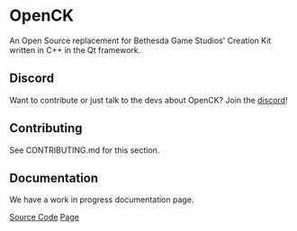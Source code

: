 # OpenCK
An Open Source replacement for Bethesda Game Studios' Creation Kit written in C++ in the Qt framework.

## Discord
Want to contribute or just talk to the devs about OpenCK? Join the [discord](https://discord.gg/A2ZRCuf)!

## Contributing
See CONTRIBUTING.md for this section.

## Documentation
We have a work in progress documentation page.

[Source Code](https://github.com/Beyond-Skyrim/openck-docs/)
[Page](https://beyond-skyrim.github.io/openck-docs)
